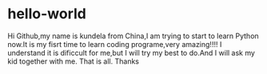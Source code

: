 # hello-world
Hi Github,my name is kundela from China,I am trying to start to learn Python now.It is my fisrt time to learn coding programe,very amazing!!!! I understand it is dificcult for me,but I will try my best to do.And I will ask my kid together with me.
That is all.
Thanks 
